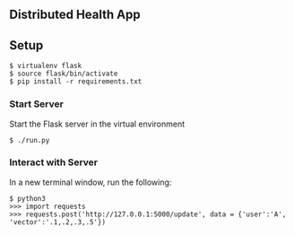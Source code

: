 ## Distributed Health App

## Setup

```
$ virtualenv flask
$ source flask/bin/activate
$ pip install -r requirements.txt
```

### Start Server

Start the Flask server in the virtual environment

```
$ ./run.py
```

### Interact with Server

In a new terminal window, run the following:

```
$ python3
>>> import requests
>>> requests.post('http://127.0.0.1:5000/update', data = {'user':'A', 'vector':'.1,.2,.3,.5'})
```
